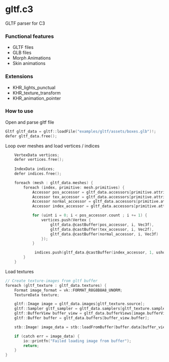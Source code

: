 # gltf.c3
GLTF parser for C3


### Functional features

* GLTF files
* GLB files
* Morph Animations
* Skin animations


### Extensions
* KHR_lights_punctual
* KHR_texture_transform
* KHR_animation_pointer



### How to use

Open and parse gltf file

```c
Gltf gltf_data = gltf::loadFile("examples/gltf/assets/boxes.glb")!;
defer gltf_data.free();
```


Loop over meshes and load vertices / indices
```c
    VertexData vertices;
    defer vertices.free();
    
    IndexData indices;
    defer indices.free();

    foreach (mesh : gltf_data.meshes) {
        foreach (index, primitive: mesh.primitives) {
            Accessor pos_accessor = gltf_data.accessors[primitive.attributes["POSITION"]!!];
            Accessor tex_accessor = gltf_data.accessors[primitive.attributes["TEXCOORD_0"]!!];
            Accessor normal_accessor = gltf_data.accessors[primitive.attributes["NORMAL"]!!];
            Accessor index_accessor = gltf_data.accessors[primitive.attributes["indices"]!!];

            for (uint i = 0; i < pos_accessor.count ; i += 1) {
                vertices.push(Vertex {
                    gltf_data.@castBuffer(pos_accessor, i, Vec3f),
                    gltf_data.@castBuffer(tex_accessor, i, Vec2f),
                    gltf_data.@castBuffer(normal_accessor, i, Vec3f)
                });
            }

             indices.push(gltf_data.@castBuffer(index_accessor, 1, ushort));
        }
    }
```

Load textures

```c
// Create texture-images from gltf buffer
foreach (gltf_texture : gltf_data.textures) {
    Format image_format = vk::FORMAT_R8G8B8A8_UNORM;
    TextureData texture;

    gltf::Image image = gltf_data.images[gltf_texture.source];
    gltf::Sampler gltf_sampler = gltf_data.samplers[gltf_texture.sampler];
    gltf::BufferView buffer_view = gltf_data.bufferViews[image.bufferView];
    gltf::Buffer buffer = gltf_data.buffers[buffer_view.buffer];

    stb::Image! image_data = stb::loadFromBuffer(buffer.data[buffer_view.offset..], buffer_view.byteLength, stb::Channel.STBI_RGB_ALPHA);

    if (catch err = image_data) {
        io::printfn("Failed loading image from buffer");
        return;
    }
}
```
